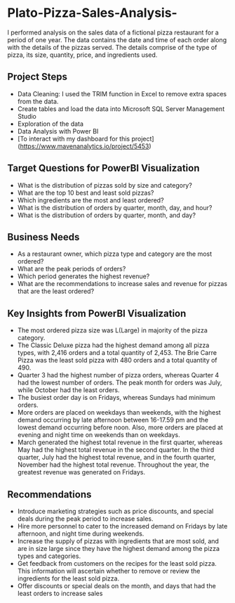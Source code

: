 # Plato-Pizza-Sales-Analysis-
I performed analysis on the sales data of a fictional pizza restaurant for a period of one year. The data contains the date and time of each order along with the details of the pizzas served. The details comprise of the type of pizza, its size, quantity, price, and ingredients used.
## Project Steps
- Data Cleaning: I used the TRIM function in Excel to remove extra spaces from the data.
- Create tables and load the data into Microsoft SQL Server Management Studio
- Exploration of the data
- Data Analysis with Power BI
- [To interact with my dashboard for this project] (https://www.mavenanalytics.io/project/5453)

## Target Questions for PowerBI Visualization
- What is the distribution of pizzas sold by size and category?
- What are the top 10 best and least sold pizzas?
- Which ingredients are the most and least ordered?
- What is the distribution of orders by quarter, month, day, and hour?
- What is the distribution of orders by quarter, month, and day?
## Business Needs
- As a restaurant owner, which pizza type and category are the most ordered?
- What are the peak periods of orders?
- Which period generates the highest revenue?
- What are the recommendations to increase sales and revenue for pizzas that are the least ordered?
## Key Insights from PowerBI Visualization
- The most ordered pizza size was L(Large) in majority of the pizza category. 
- The Classic Deluxe pizza had the highest demand among all pizza types, with 2,416 orders and a total quantity of 2,453. The Brie Carre Pizza was the least sold  pizza with 480 orders and a total quantity of 490.
- Quarter 3 had the highest number of pizza orders, whereas Quarter 4 had the lowest number of orders. The peak month for orders was July, while October had the least orders. 
- The busiest order day is on Fridays, whereas Sundays had minimum orders. 
- More orders are placed on weekdays than weekends, with the highest demand occurring by late afternoon between 16-17.59 pm and the lowest demand occurring before noon. Also, more orders are placed at evening and night time on weekends than on weekdays.
- March generated the highest total revenue in the first quarter, whereas May had the highest total revenue in the second quarter. In the third quarter, July had the highest total revenue, and in the fourth quarter, November had the highest total revenue. Throughout the year, the greatest revenue was generated on Fridays.
## Recommendations
- Introduce marketing strategies such as price discounts, and special deals during the peak period to increase sales.
- Hire more personnel to cater to the increased demand on Fridays by late afternoon, and night time during weekends.
- Increase the supply of pizzas with ingredients that are most sold, and are in size large since they have the highest demand among the pizza types and categories.
- Get feedback from customers on the recipes for the least sold pizza. This information will ascertain whether to remove or review the ingredients for the least sold pizza.
- Offer discounts or special deals on the month, and days that had the least orders to increase sales
